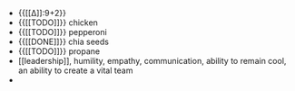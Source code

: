 - {{[[∆]]:9+2}}
- {{[[TODO]]}} chicken
- {{[[TODO]]}} pepperoni
- {{[[DONE]]}} chia seeds
- {{[[TODO]]}} propane
- [[leadership]], humility, empathy, communication, ability to remain cool, an ability to create a vital team
- 
